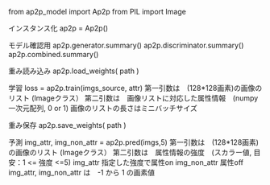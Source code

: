 from ap2p_model import Ap2p
from PIL import Image

インスタンス化
ap2p = Ap2p()

モデル確認用
ap2p.generator.summary()
ap2p.discriminator.summary()
ap2p.combined.summary()

重み読み込み
ap2p.load_weights( path )

学習
loss = ap2p.train(imgs_source, attr)
第一引数は　(128*128画素)の画像のリスト (Imageクラス）
第二引数は　画像リストに対応した属性情報　(numpy一次元配列, 0 or 1)
画像のリストの長さはミニバッチサイズ

重み保存
ap2p.save_weights( path )

予測 
img_attr, img_non_attr = ap2p.pred(imgs,5)
第一引数は　(128*128画素)の画像のリスト (Imageクラス）
第二引数は　属性情報の強度　(スカラー値, 目安：1 <= 強度 <=5)
img_attr 指定した強度で属性on
img_non_attr 属性off
img_attr, img_non_attr は　-1 から 1 の画素値